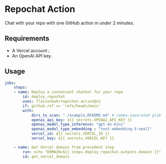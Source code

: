 # Repochat Action

Chat with your repo with one GitHub action in under 2 minutes.

## Requirements

- A Vercel account ;
- An OpenAI API key.

## Usage

```yaml
jobs:
    steps:
    - name: Deploy a convenient chatbot for your repo
        id: deploy_repochat
        uses: flavienbwk/repochat-action@v1
        if: github.ref == 'refs/heads/main'
        with:
            dirs_to_scan: "./example,README.md" # comma-separated glob dirs to analyze from this repo
            openai_api_key: ${{ secrets.OPENAI_API_KEY }}
            openai_model_type_inference: "gpt-4o-mini"
            openai_model_type_embedding : "text-embedding-3-small"
            vercel_id: ${{ secrets.VERCEL_ID }}
            vercel_key: ${{ secrets.VERCEL_KEY }}

    - name: Get Vercel domain from precedent step
        run: echo "DOMAIN=${{ steps.deploy_repochat.outputs.domain }}" >> $GITHUB_OUTPUT
        id: get_vercel_domain
        
```
